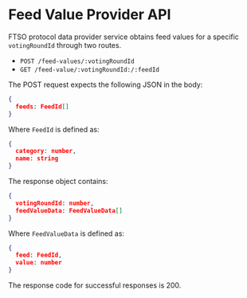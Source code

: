 # Feed Value Provider API

FTSO protocol data provider service obtains feed values for a specific `votingRoundId` through two routes.

- `POST /feed-values/:votingRoundId`
- `GET /feed-value/:votingRoundId:/:feedId`

The POST request expects the following JSON in the body:

```json
{
  feeds: FeedId[]
}
```

Where `FeedId` is defined as:

```json
{
  category: number,
  name: string
}
```

The response object contains:

```json
{
  votingRoundId: number,
  feedValueData: FeedValueData[]
}
```

Where `FeedValueData` is defined as:

```json
{
  feed: FeedId,
  value: number
}
```

The response code for successful responses is 200.
